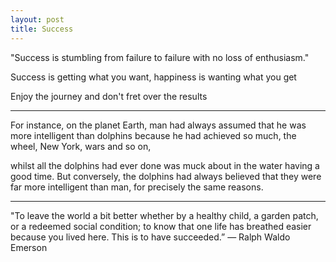 ```yaml
---
layout: post
title: Success
---
```



"Success is stumbling from failure to failure with no loss of enthusiasm."

Success is getting what you want, happiness is wanting what you get

Enjoy the journey and don't fret over the results 


---


For instance, on the planet Earth, 
man had always assumed that he was more intelligent than dolphins 
because he had achieved so much, the wheel, New York, wars and so on, 

whilst all the dolphins had ever done was muck about in the water having a good time. 
But conversely, the dolphins had always believed that they were far more intelligent than man, 
for precisely the same reasons.

---

"To leave the world a bit better whether by a healthy child, a garden patch, or a redeemed social condition; to know that one life has breathed easier because you lived here. This is to have succeeded.” ― Ralph Waldo Emerson
